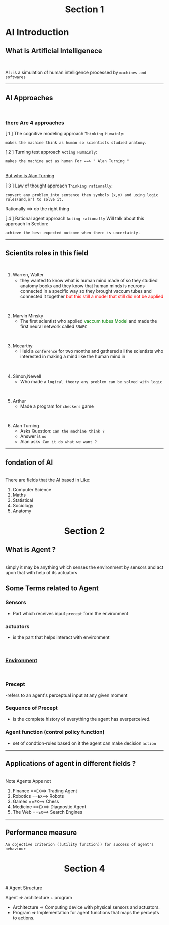 
<h1 align="center">Section 1</h1>

# AI Introduction

## What is Artificial Intelligenece
<br/>

AI : is a simulation of human intelligence processed by `machines and softwares`

---
## AI Approaches 
<br/>

### there Are 4 approaches

[ 1 ] The cognitive modeling approach `Thinking Humainly`:

    makes the machine think as human so scientists studied anatomy.

[ 2 ] Turning test approach `Acting Humainly`:

    makes the machine act as human For ==> " Alan Turning "
<br/>
<a href="#alan">But who is Alan Turning</a>

<br/>

[ 3 ] Law of thought approach `Thinking rationally`:

    convert any problem into sentence then symbols (x,y) and using logic rules(and,or) to solve it.

Rationally ==> do the right thing

[ 4 ] Rational agent approach `Acting rationally` <span>Will talk about this approach In Section</span>:

    achieve the best expected outcome when there is uncertainty. 
---
## Scientits roles in this field
<br/>

1. Warren, Walter
   - they wanted to know what is human mind made of so they studied anatomy books and they know that human minds is neurons connected in a specific way so they brought vaccum tubes and connected it together<span style="color: red"> but this still a model that still did not be applied</span>

<br/>

2. Marvin Minsky 
   - The first scientist who applied <span style="color: green">vaccum tubes Model</span> and made the first neural network called `SNARC` 

<br/>

3. Mccarthy
    - Held a `conference` for two months and
gathered all the scientists who interested in making
a mind like the human mind in

<br/>

4. Simon,Newell
    - Who made a `logical theory any problem can be solved with logic`

<br/>

5. Arthur 
   - Made a program for `checkers` game 

<br/>

6. <span id="alan">Alan Turning</span>
    - Asks Question: `Can the machine think ?`
    - Answer is `no`
    - Alan asks :`Can it do what we want ?` 
---
## fondation of AI 

<br/>
There are fields that the AI based in Like:

   1.  Computer Science
   2.  Maths
   3.  Statistical
   4.  Sociology
   5.  Anatomy



<h1 align="center">Section 2</h1>

## What is Agent ?
<br/>
simply it may be anything which senses the environment by sensors and act upon that with help of its actuators

<br/>

## Some Terms related to Agent

### Sensors
- Part which receives input `precept` form the environment
### actuators
- is the part that helps interact with environment

<br/>
<h3><a href="#env">Environment</a></h3>

<br/>

### Precept
-refers to an agent's perceptual input at any given moment
### Sequence of Precept
- is the complete history of everything the agent has everperceived.

### Agent function (control policy function)
- set of condtion-rules based on it the agent can make decision `action`

---
## Applications of agent in different fields ?
<br/>
Note Agents Apps not 
<br/>

1. Finance ==`EX`==> Trading Agent
2. Robotics ==`EX`==> Robots
3. Games ==`EX`==> Chess
4. Medicine ==`EX`==> Diagnostic Agent
5. The Web ==`EX`==> Search Engines

---
## Performance measure
    An objective criterion ((utility function)) for success of agent's behaviour
    
<h1 align = "center"> Section 4 </h1>

<br>
# Agent Structure

<br>

Agent => architecture + program

- Architecture => Computing device with physical sensors and actuators.
- Program => Implementation for agent functions that maps the percepts to actions.

<br>

